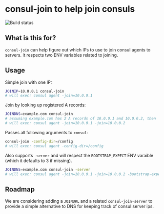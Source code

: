 # consul-join to help join consuls

![Build status](https://travis-ci.org/wakeful-deployment/consul-join.svg?branch=master)

## What is this for?

`consul-join` can help figure out which IPs to use to join consul agents
to servers. It respects two ENV variables related to joining.

## Usage

Simple join with one IP:

```sh
JOINIP=10.0.0.1 consul-join
# will exec: consul agent -join=10.0.0.1
```

Join by looking up registered A records:

```sh
JOINDNS=example.com consul-join
# assuming example.com has 2 A records of 10.0.0.1 and 10.0.0.2, then
# will exec: consul agent -join=10.0.0.1 -join=10.0.0.2
```

Passes all following arguments to `consul`:

```sh
consul-join -config-dir=/config
# will exec: consul agent -config-dir=/config
```

Also supports `-server` and will respect the `BOOTSTRAP_EXPECT` ENV
varaible (which it defaults to 3 if missing).

```sh
JOINDNS=example.com consul-join -server
# will exec: consul agent -join=10.0.0.1 -join=10.0.0.2 -bootstrap-expect=3 -server
```

## Roadmap

We are considering adding a `JOINURL` and a related `consul-join-server`
to provide a simple alternative to DNS for keeping track of consul
server ips.

